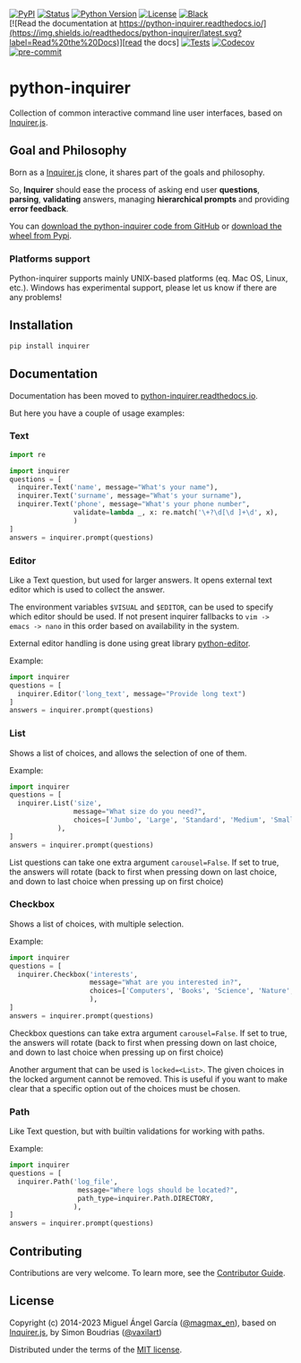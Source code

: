 [![PyPI](https://img.shields.io/pypi/v/inquirer.svg)][pypi status]
[![Status](https://img.shields.io/pypi/status/inquirer.svg)][pypi status]
[![Python Version](https://img.shields.io/pypi/pyversions/inquirer)][pypi status]
[![License](https://img.shields.io/pypi/l/inquirer)][license]
[![Black](https://img.shields.io/badge/code%20style-black-000000.svg)][black]
<br>
[![Read the documentation at https://python-inquirer.readthedocs.io/](https://img.shields.io/readthedocs/python-inquirer/latest.svg?label=Read%20the%20Docs)][read the docs]
[![Tests](https://github.com/magmax/python-inquirer/workflows/Tests/badge.svg)][tests]
[![Codecov](https://codecov.io/gh/magmax/python-inquirer/branch/main/graph/badge.svg)][codecov]
[![pre-commit](https://img.shields.io/badge/pre--commit-enabled-brightgreen?logo=pre-commit&logoColor=white)][pre-commit]

[pypi status]: https://pypi.org/project/inquirer/
[read the docs]: https://python-inquirer.readthedocs.io/
[tests]: https://github.com/magmax/python-inquirer/actions?workflow=Tests
[codecov]: https://app.codecov.io/gh/magmax/python-inquirer
[pre-commit]: https://github.com/pre-commit/pre-commit
[black]: https://github.com/psf/black

# python-inquirer

Collection of common interactive command line user interfaces, based on [Inquirer.js].

## Goal and Philosophy

Born as a [Inquirer.js] clone, it shares part of the goals and philosophy.

So, **Inquirer** should ease the process of asking end user **questions**, **parsing**, **validating** answers, managing **hierarchical prompts** and providing **error feedback**.

You can [download the python-inquirer code from GitHub] or [download the wheel from Pypi].

### Platforms support

Python-inquirer supports mainly UNIX-based platforms (eq. Mac OS, Linux, etc.). Windows has experimental support, please let us know if there are any problems!

## Installation

```sh
pip install inquirer
```

## Documentation

Documentation has been moved to [python-inquirer.readthedocs.io](https://python-inquirer.readthedocs.io/).

But here you have a couple of usage examples:

### Text

```python
import re

import inquirer
questions = [
  inquirer.Text('name', message="What's your name"),
  inquirer.Text('surname', message="What's your surname"),
  inquirer.Text('phone', message="What's your phone number",
                validate=lambda _, x: re.match('\+?\d[\d ]+\d', x),
                )
]
answers = inquirer.prompt(questions)
```

### Editor

Like a Text question, but used for larger answers. It opens external text editor which is used to collect the answer.

The environment variables `$VISUAL` and `$EDITOR`, can be used to specify which editor should be used. If not present inquirer fallbacks to `vim -> emacs -> nano` in this order based on availability in the system.

External editor handling is done using great library [python-editor](https://github.com/fmoo/python-editor).

Example:

```python
import inquirer
questions = [
  inquirer.Editor('long_text', message="Provide long text")
]
answers = inquirer.prompt(questions)
```

### List

Shows a list of choices, and allows the selection of one of them.

Example:

```python
import inquirer
questions = [
  inquirer.List('size',
                message="What size do you need?",
                choices=['Jumbo', 'Large', 'Standard', 'Medium', 'Small', 'Micro'],
            ),
]
answers = inquirer.prompt(questions)
```

List questions can take one extra argument `carousel=False`. If set to true, the answers will rotate (back to first when pressing down on last choice, and down to last choice when pressing up on first choice)

### Checkbox

Shows a list of choices, with multiple selection.

Example:

```python
import inquirer
questions = [
  inquirer.Checkbox('interests',
                    message="What are you interested in?",
                    choices=['Computers', 'Books', 'Science', 'Nature', 'Fantasy', 'History'],
                    ),
]
answers = inquirer.prompt(questions)
```

Checkbox questions can take extra argument `carousel=False`. If set to true, the answers will rotate (back to first when pressing down on last choice, and down to last choice when pressing up on first choice)

Another argument that can be used is `locked=<List>`. The given choices in the locked argument cannot be removed. This is useful if you want to make clear that a specific option out of the choices must be chosen.

### Path

Like Text question, but with builtin validations for working with paths.

Example:

```python
import inquirer
questions = [
  inquirer.Path('log_file',
                 message="Where logs should be located?",
                 path_type=inquirer.Path.DIRECTORY,
                ),
]
answers = inquirer.prompt(questions)
```

## Contributing

Contributions are very welcome.
To learn more, see the [Contributor Guide].

## License

Copyright (c) 2014-2023 Miguel Ángel García ([@magmax_en]), based on [Inquirer.js], by Simon Boudrias ([@vaxilart])

Distributed under the terms of the [MIT license][license].

<!-- github-only -->

[license]: https://github.com/magmax/python-inquirer/blob/main/LICENSE
[@magmax_en]: https://twitter.com/magmax_en
[@vaxilart]: https://twitter.com/vaxilart
[contributor guide]: CONTRIBUTING.md
[download the python-inquirer code from github]: https://github.com/magmax/python-inquirer
[download the wheel from pypi]: https://pypi.python.org/pypi/inquirer
[examples/]: https://github.com/magmax/python-inquirer/tree/master/examples
[inquirer.js]: https://github.com/SBoudrias/Inquirer.js
